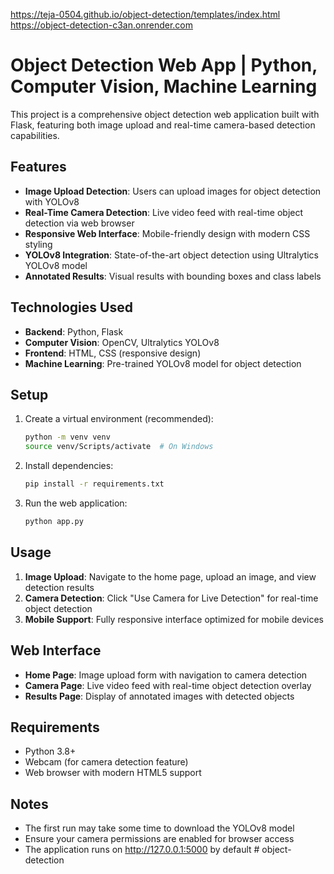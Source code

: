 https://teja-0504.github.io/object-detection/templates/index.html
https://object-detection-c3an.onrender.com


# Object Detection Web App | Python, Computer Vision, Machine Learning

This project is a comprehensive object detection web application built with Flask, featuring both image upload and real-time camera-based detection capabilities.

## Features

- **Image Upload Detection**: Users can upload images for object detection with YOLOv8
- **Real-Time Camera Detection**: Live video feed with real-time object detection via web browser
- **Responsive Web Interface**: Mobile-friendly design with modern CSS styling
- **YOLOv8 Integration**: State-of-the-art object detection using Ultralytics YOLOv8 model
- **Annotated Results**: Visual results with bounding boxes and class labels

## Technologies Used

- **Backend**: Python, Flask
- **Computer Vision**: OpenCV, Ultralytics YOLOv8
- **Frontend**: HTML, CSS (responsive design)
- **Machine Learning**: Pre-trained YOLOv8 model for object detection

## Setup

1. Create a virtual environment (recommended):
   ```bash
   python -m venv venv
   source venv/Scripts/activate  # On Windows
   ```

2. Install dependencies:
   ```bash
   pip install -r requirements.txt
   ```

3. Run the web application:
   ```bash
   python app.py
   ```

## Usage

1. **Image Upload**: Navigate to the home page, upload an image, and view detection results
2. **Camera Detection**: Click "Use Camera for Live Detection" for real-time object detection
3. **Mobile Support**: Fully responsive interface optimized for mobile devices

## Web Interface

- **Home Page**: Image upload form with navigation to camera detection
- **Camera Page**: Live video feed with real-time object detection overlay
- **Results Page**: Display of annotated images with detected objects

## Requirements

- Python 3.8+
- Webcam (for camera detection feature)
- Web browser with modern HTML5 support

## Notes

- The first run may take some time to download the YOLOv8 model
- Ensure your camera permissions are enabled for browser access
- The application runs on http://127.0.0.1:5000 by default
#   o b j e c t - d e t e c t i o n 
 
 

